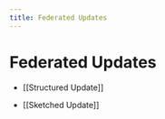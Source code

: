 ```yaml
---
title: Federated Updates
---
```


# Federated Updates
- [[Structured Update]] 

- [[Sketched Update]]



